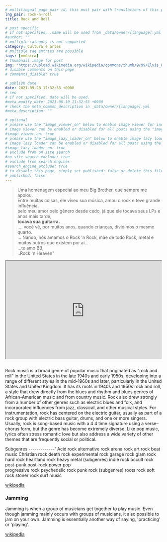 ```yaml
---
# multilingual page pair id, this must pair with translations of this page. (This name must be unique)
lng_pair: rock-n-roll
title: Rock and Roll

# post specific
# if not specified, .name will be used from _data/owner/[language].yml
#author: ""
# multiple category is not supported
category: Cultura e artes
# multiple tag entries are possible
tags: [mmúsica]
# thumbnail image for post
img: "https://upload.wikimedia.org/wikipedia/commons/thumb/9/99/Elvis_Presley_promoting_Jailhouse_Rock.jpg/800px-Elvis_Presley_promoting_Jailhouse_Rock.jpg"
# disable comments on this page
# comments_disable: true

# publish date
date: 2021-09-28 17:32:53 +0900
# seo
# if not specified, date will be used.
#meta_modify_date: 2021-08-10 11:32:53 +0900
# check the meta_common_description in _data/owner/[language].yml
#meta_description: ""

# optional
# please use the "image_viewer_on" below to enable image viewer for individual pages or posts (_posts/ or [language]/_posts folders).
# image viewer can be enabled or disabled for all posts using the "image_viewer_posts: true" setting in _data/conf/main.yml.
#image_viewer_on: true
# please use the "image_lazy_loader_on" below to enable image lazy loader for individual pages or posts (_posts/ or [language]/_posts folders).
# image lazy loader can be enabled or disabled for all posts using the "image_lazy_loader_posts: true" setting in _data/conf/main.yml.
#image_lazy_loader_on: true
# exclude from on site search
#on_site_search_exclude: true
# exclude from search engines
#search_engine_exclude: true
# to disable this page, simply set published: false or delete this file
# published: false
---
```


<!--
<div style="position:relative;padding-bottom:56.25%;padding-top:35px;height:0;margin-bottom:2em;overflow:hidden">
<iframe style="position:absolute;top:0;left:0;width:100%;height:100%"  src="https://www.youtube.com/embed/wMsazR6Tnf8?si=ncCeNEbpLX0ZF9Ye" title="YouTube video player"  allowfullscreen>
</iframe>
</div>
-->

> Uma homenagem especial ao meu Big Brother, que sempre me apoiou. \
> Entre muitas coisas, ele viveu sua música, amou o rock e teve grande influência. \
> pelo meu amor pelo gênero desde cedo, já que ele tocava seus LPs e anos mais tarde, \
> <strong>tocava sua guitarra.</strong> \
> .... você vê, por muitos anos, quando crianças, dividimos o mesmo quarto. \
> ... Nando, nós amamos o Rock 'n Rock, mãe de todo Rock, metal e muitos outros que existem por aí... \
> ...te amo BB, \
> ..Rock 'n Heaven"

<div style="position:relative;padding-bottom:56.25%;padding-top:35px;height:0;margin-bottom:2em;overflow:hidden">
<iframe style="position:absolute;top:0;left:0;width:100%;height:100%"  src="https://www.youtube.com/embed/16Lnwov2sfQ?si=gGyXntrQQEFc_ay_" title="YouTube video player"  allowfullscreen>
</iframe>
</div>

Rock music is a broad genre of popular music that originated as "rock and roll" in the United States in the late 1940s and early 1950s, developing into a range of different styles in the mid-1960s and later, particularly in the United States and United Kingdom.
It has its roots in 1940s and 1950s rock and roll, a style that drew directly from the blues and rhythm and blues genres of African-American music and from country music. Rock also drew strongly from a number of other genres such as electric blues and folk, and incorporated influences from jazz, classical, and other musical styles. For instrumentation, rock has centered on the electric guitar, usually as part of a rock group with electric bass guitar, drums, and one or more singers. Usually, rock is song-based music with a 4
4 time signature using a verse–chorus form, but the genre has become extremely diverse. Like pop music, lyrics often stress romantic love but also address a wide variety of other themes that are frequently social or political.

Subgenres
-------------'
Acid rock
alternative rock
arena rock
art rock
beat music
Christian rock
death rock
experimental rock
garage rock
glam rock
hard rock
heartland rock
heavy metal (subgenres)
indie rock
occult rock
post-punk
post-rock
power pop  
progressive rock
psychedelic rock
punk rock (subgenres)
roots rock
soft rock
stoner rock
surf music

[wikipedia](https://pt.wikipedia.org/wiki/Rock_and_roll)

### Jamming

Jamming is when a group of musicians get together to play music. Even though jamming mainly occurs with groups of musicians, it also possible to jam on your own.
Jamming is essentially another way of saying, 'practicing' or 'playing'.

[wikipedia](https://pt.wikipedia.org/wiki/Jam_session)

